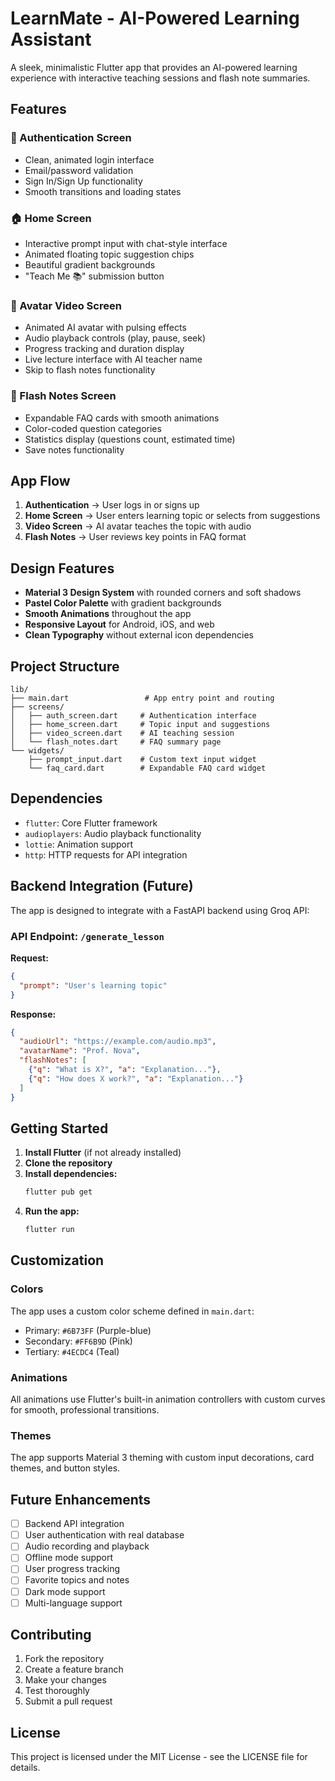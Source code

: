 # LearnMate - AI-Powered Learning Assistant

A sleek, minimalistic Flutter app that provides an AI-powered learning experience with interactive teaching sessions and flash note summaries.

## Features

### 🔐 Authentication Screen
- Clean, animated login interface
- Email/password validation
- Sign In/Sign Up functionality
- Smooth transitions and loading states

### 🏠 Home Screen
- Interactive prompt input with chat-style interface
- Animated floating topic suggestion chips
- Beautiful gradient backgrounds
- "Teach Me 📚" submission button

### 🎥 Avatar Video Screen
- Animated AI avatar with pulsing effects
- Audio playback controls (play, pause, seek)
- Progress tracking and duration display
- Live lecture interface with AI teacher name
- Skip to flash notes functionality

### 📝 Flash Notes Screen
- Expandable FAQ cards with smooth animations
- Color-coded question categories
- Statistics display (questions count, estimated time)
- Save notes functionality

## App Flow

1. **Authentication** → User logs in or signs up
2. **Home Screen** → User enters learning topic or selects from suggestions
3. **Video Screen** → AI avatar teaches the topic with audio
4. **Flash Notes** → User reviews key points in FAQ format

## Design Features

- **Material 3 Design System** with rounded corners and soft shadows
- **Pastel Color Palette** with gradient backgrounds
- **Smooth Animations** throughout the app
- **Responsive Layout** for Android, iOS, and web
- **Clean Typography** without external icon dependencies

## Project Structure

```
lib/
├── main.dart                 # App entry point and routing
├── screens/
│   ├── auth_screen.dart     # Authentication interface
│   ├── home_screen.dart     # Topic input and suggestions
│   ├── video_screen.dart    # AI teaching session
│   └── flash_notes.dart     # FAQ summary page
└── widgets/
    ├── prompt_input.dart    # Custom text input widget
    └── faq_card.dart        # Expandable FAQ card widget
```

## Dependencies

- `flutter`: Core Flutter framework
- `audioplayers`: Audio playback functionality
- `lottie`: Animation support
- `http`: HTTP requests for API integration

## Backend Integration (Future)

The app is designed to integrate with a FastAPI backend using Groq API:

### API Endpoint: `/generate_lesson`
**Request:**
```json
{
  "prompt": "User's learning topic"
}
```

**Response:**
```json
{
  "audioUrl": "https://example.com/audio.mp3",
  "avatarName": "Prof. Nova",
  "flashNotes": [
    {"q": "What is X?", "a": "Explanation..."},
    {"q": "How does X work?", "a": "Explanation..."}
  ]
}
```

## Getting Started

1. **Install Flutter** (if not already installed)
2. **Clone the repository**
3. **Install dependencies:**
   ```bash
   flutter pub get
   ```
4. **Run the app:**
   ```bash
   flutter run
   ```

## Customization

### Colors
The app uses a custom color scheme defined in `main.dart`:
- Primary: `#6B73FF` (Purple-blue)
- Secondary: `#FF6B9D` (Pink)
- Tertiary: `#4ECDC4` (Teal)

### Animations
All animations use Flutter's built-in animation controllers with custom curves for smooth, professional transitions.

### Themes
The app supports Material 3 theming with custom input decorations, card themes, and button styles.

## Future Enhancements

- [ ] Backend API integration
- [ ] User authentication with real database
- [ ] Audio recording and playback
- [ ] Offline mode support
- [ ] User progress tracking
- [ ] Favorite topics and notes
- [ ] Dark mode support
- [ ] Multi-language support

## Contributing

1. Fork the repository
2. Create a feature branch
3. Make your changes
4. Test thoroughly
5. Submit a pull request

## License

This project is licensed under the MIT License - see the LICENSE file for details.
